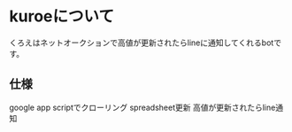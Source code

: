 # kuroeについて
くろえはネットオークションで高値が更新されたらlineに通知してくれるbotです。

## 仕様
google app scriptでクローリング
spreadsheet更新
高値が更新されたらline通知
